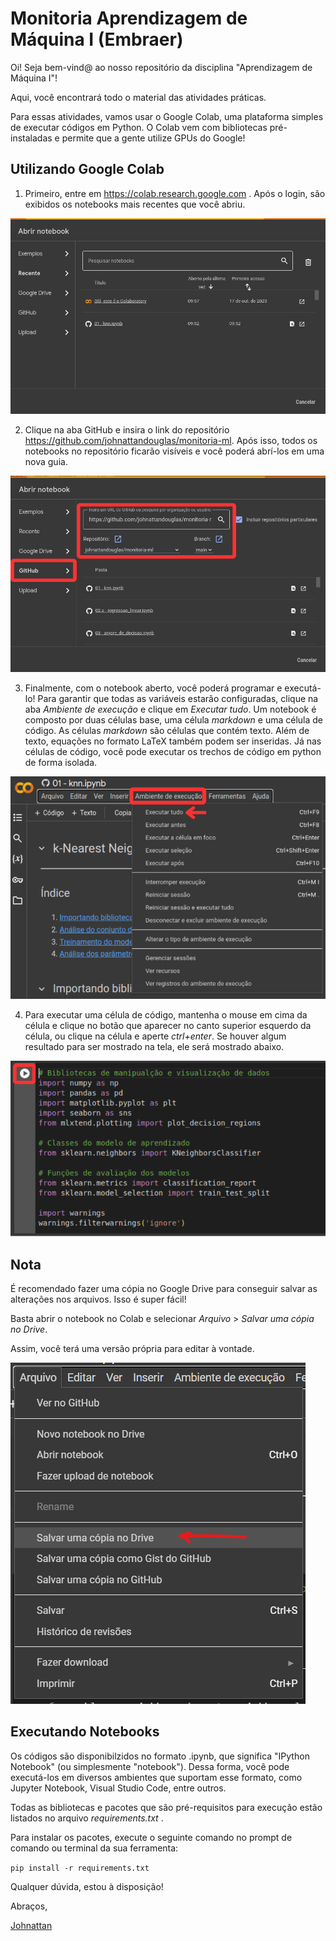 # Monitoria Aprendizagem de Máquina I (Embraer)

Oi! Seja bem-vind@ ao nosso repositório da disciplina "Aprendizagem de Máquina I"!

Aqui, você encontrará todo o material das atividades práticas.

Para essas atividades, vamos usar o Google Colab, uma plataforma simples de executar códigos em Python.
O Colab vem com bibliotecas pré-instaladas e permite que a gente utilize GPUs do Google!

## Utilizando Google Colab

1. Primeiro, entre em https://colab.research.google.com . Após o login, são exibidos os notebooks mais recentes que você abriu.

![Colab 1](./imagens/colab1.png)

2. Clique na aba GitHub e insira o link do repositório https://github.com/johnattandouglas/monitoria-ml. Após isso, todos os notebooks no repositório ficarão visíveis e você poderá abrí-los em uma nova guia.

![Colab 2](./imagens/colab2.png)


3. Finalmente, com o notebook aberto, você poderá programar e executá-lo!
Para garantir que todas as variáveis estarão configuradas, clique na aba _Ambiente de execução_ e clique em _Executar tudo_. Um notebook é composto por duas células base, uma célula _markdown_ e uma célula de código. As células _markdown_ são células que contém texto. Além de texto, equações no formato LaTeX também podem ser inseridas. Já nas células de código, você pode executar os trechos de código em python de forma isolada.

![Colab 3](./imagens/colab3.png)
    
4. Para executar uma célula de código, mantenha o mouse em cima da célula e clique no botão que aparecer no canto superior esquerdo da célula, ou clique na célula e aperte _ctrl+enter_. Se houver algum resultado para ser mostrado na tela, ele será mostrado abaixo.

![Colab 4](./imagens/colab4.png)

## Nota
É recomendado fazer uma cópia no Google Drive para conseguir salvar as alterações nos arquivos. Isso é super fácil!

Basta abrir o notebook no Colab e selecionar _Arquivo_ > _Salvar uma cópia no Drive_.

Assim, você terá uma versão própria para editar à vontade.

![Colab 5](./imagens/colab5.png)


## Executando Notebooks

Os códigos são disponibilzidos no formato .ipynb,  que significa "IPython Notebook" (ou simplesmente "notebook"). Dessa forma, você pode executá-los em diversos ambientes que suportam esse formato, como Jupyter Notebook, Visual Studio Code, entre outros.

Todas as bibliotecas e pacotes que são pré-requisitos para execução estão listados no arquivo _requirements.txt_ .

Para instalar os pacotes, execute o seguinte comando no prompt de comando ou terminal da sua ferramenta:

`pip install -r requirements.txt`


Qualquer dúvida, estou à disposição!

Abraços,

[Johnattan](mailto:jdfv@cin.ufpe.br?subject=Dúvida%20AM%20Embraer)